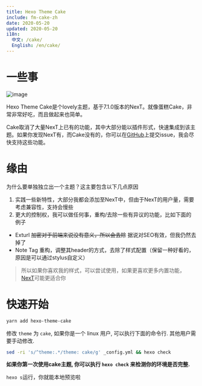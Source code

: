 ```yaml
---
title: Hexo Theme Cake
include: fm-cake-zh
date: 2020-05-20
updated: 2020-05-20
i18n:
  中文: /cake/
  English: /en/cake/
---
```


# 一些事

![image](https://user-images.githubusercontent.com/15902347/81540257-f48c2900-93a3-11ea-8f7a-8f17636344ff.png)

Hexo Theme Cake是个lovely主题，基于7.1.0版本的NexT。就像蛋糕Cake，非常非常好吃，而且做起来也简单。

Cake取消了大量NexT上已有的功能，其中大部分能以插件形式，快速集成到该主题。如果你发现NexT有，而Cake没有的，你可以在[GitHub](https://github.com/JiangTJ/hexo-theme-cake)上提交issue，我会尽快支持这些功能。

# 缘由

为什么要单独独立出一个主题？这主要包含以下几点原因
1. 实践一些新特性，大部分我都会添加至NexT中，但由于NexT的用户量，需要考虑兼容性，支持会慢些
2. 更大的控制权，我可以做任何事，重构/去除一些有异议的功能，比如下面的例子
  - Exturl ~~加密对于前端来说没有意义，所以会去除~~ 据说对SEO有效，但我仍然去掉了
  - Note Tag 重构，调整其header的方式，去除了样式配置（保留一种好看的，原因是可以通过stylus自定义）

> 所以如果你喜欢我的样式，可以尝试使用，如果更喜欢更多内置功能，[NexT](https://github.com/next-theme/hexo-theme-next)可能更适合你

# 快速开始

```bash
yarn add hexo-theme-cake
```

修改 `theme` 为 `cake`, 如果你是一个 linux 用户, 可以执行下面的命令行. 其他用户需要手动修改.

```bash
sed -ri 's/^theme:.*/theme: cake/g' _config.yml && hexo check
```

**如果你第一次使用cake主题, 你可以执行 `hexo check` 来检测你的环境是否完整.**

`hexo s`运行，你就能本地预览啦
